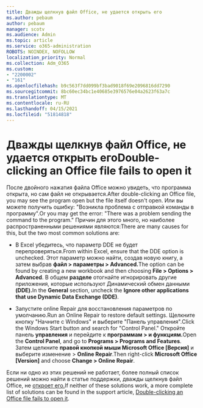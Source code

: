 ```yaml
---
title: Дважды щелкнув файл Office, не удается открыть его
ms.author: pebaum
author: pebaum
manager: scotv
ms.audience: Admin
ms.topic: article
ms.service: o365-administration
ROBOTS: NOINDEX, NOFOLLOW
localization_priority: Normal
ms.collection: Adm_O365
ms.custom:
- "2200002"
- "161"
ms.openlocfilehash: b9c563f7dd099bf3bad9018f69e2096816dd7290
ms.sourcegitcommit: 8bc60ec34bc1e40685e3976576e04a2623f63a7c
ms.translationtype: MT
ms.contentlocale: ru-RU
ms.lasthandoff: 04/15/2021
ms.locfileid: "51814818"
---
```

# <a name="double-clicking-an-office-file-fails-to-open-it"></a><span data-ttu-id="7bede-102">Дважды щелкнув файл Office, не удается открыть его</span><span class="sxs-lookup"><span data-stu-id="7bede-102">Double-clicking an Office file fails to open it</span></span>

<span data-ttu-id="7bede-103">После двойного нажатия файла Office можно увидеть, что программа открыта, но сам файл не открывается.</span><span class="sxs-lookup"><span data-stu-id="7bede-103">After double-clicking an Office file, you may see the program open but the file itself doesn't open.</span></span> <span data-ttu-id="7bede-104">Или вы можете получить ошибку: "Возникла проблема с отправкой команды в программу".</span><span class="sxs-lookup"><span data-stu-id="7bede-104">Or you may get the error: "There was a problem sending the command to the program."</span></span> <span data-ttu-id="7bede-105">Причин для этого много, но наиболее распространенными решениями являются:</span><span class="sxs-lookup"><span data-stu-id="7bede-105">There are many causes for this, but the two most common solutions are:</span></span>

- <span data-ttu-id="7bede-106">В Excel убедитесь, что параметр DDE не будет перепроверяться.</span><span class="sxs-lookup"><span data-stu-id="7bede-106">From within Excel, ensure that the DDE option is unchecked.</span></span> <span data-ttu-id="7bede-107">Этот параметр можно найти, создав новую книгу, а затем выбрав **файл > параметры > Advanced.**</span><span class="sxs-lookup"><span data-stu-id="7bede-107">The option can be found by creating a new workbook and then choosing **File > Options > Advanced**.</span></span> <span data-ttu-id="7bede-108">В общем **разделе** отогнайте игнорировать другие приложения, которые используют Динамический обмен данными **(DDE).**</span><span class="sxs-lookup"><span data-stu-id="7bede-108">In the **General** section, uncheck the **Ignore other applications that use Dynamic Data Exchange (DDE)**.</span></span>

- <span data-ttu-id="7bede-109">Запустите online Repair для восстановления параметров по умолчанию.</span><span class="sxs-lookup"><span data-stu-id="7bede-109">Run an Online Repair to restore default settings.</span></span> <span data-ttu-id="7bede-110">Щелкните кнопку "Начните с Windows" и выберите "Панель управления".</span><span class="sxs-lookup"><span data-stu-id="7bede-110">Click the Windows Start button and search for "Control Panel."</span></span> <span data-ttu-id="7bede-111">Откройте панель **управления** и перейдите к **программам > и функциям.**</span><span class="sxs-lookup"><span data-stu-id="7bede-111">Open the **Control Panel**, and go to **Programs > Programs and Features**.</span></span> <span data-ttu-id="7bede-112">Затем щелкните **правой кнопкой мыши Microsoft Office [Версия]** и выберите изменение > **Online Repair**.</span><span class="sxs-lookup"><span data-stu-id="7bede-112">Then right-click **Microsoft Office [Version]** and choose **Change > Online Repair**.</span></span>

<span data-ttu-id="7bede-113">Если ни одно из этих решений не работает, более полный список решений можно найти в статье поддержки, дважды щелкнув файл Office, не [откроет его.](https://support.office.com/article/Double-clicking-an-Office-file-fails-to-open-it-1e9c0ad9-34c8-4440-a42e-d30186b29ed6)</span><span class="sxs-lookup"><span data-stu-id="7bede-113">If neither of these solutions work, a more complete list of solutions can be found in the support article, [Double-clicking an Office file fails to open it](https://support.office.com/article/Double-clicking-an-Office-file-fails-to-open-it-1e9c0ad9-34c8-4440-a42e-d30186b29ed6).</span></span>
